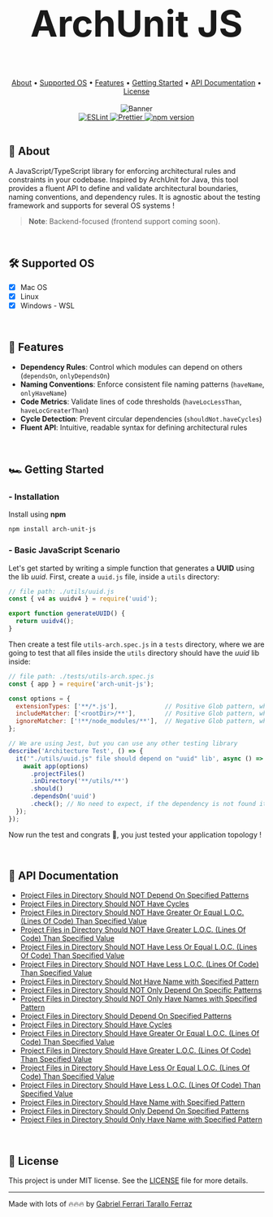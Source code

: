 <div align="center">
  <h1 style="font-size:4.5rem;"> ArchUnit JS</h1>
</div>

<br/>

<div align="center">
  <a href="#page_facing_up-about">About</a> •
  <a href="#hammer_and_wrench-supported-os">Supported OS</a> • 
  <a href="#ledger-features">Features</a> •
  <a href="#racing_car-getting-started">Getting Started</a> •
  <a href="#notebook-api-documentation">API Documentation</a> •
  <a href="#memo-license">License</a>
</div>

<br/>

<div align="center">
  <img src="https://github.com/gftf2011/clean-node-todolist/blob/main/.github/images/background.png" alt="Banner" style="max-width: 100%; height: auto;" />
</div>

<div align="center">
  <a href="https://eslint.org/">
    <img src="https://img.shields.io/badge/ESLint-configured-blue?logo=eslint" alt="ESLint" />
  </a>
  <a href="https://prettier.io/">
    <img src="https://img.shields.io/badge/Prettier-configured-ff69b4?logo=prettier" alt="Prettier" />
  </a>
  <a href="https://www.npmjs.com/package/arch-unit-js">
    <img src="https://img.shields.io/npm/v/arch-unit-js.svg" alt="npm version" />
  </a>
</div>

<br/>

## :page_facing_up: About

A JavaScript/TypeScript library for enforcing architectural rules and constraints in your codebase. Inspired by ArchUnit for Java, this tool provides a fluent API to define and validate architectural boundaries, naming conventions, and dependency rules. It is agnostic about the testing framework and supports for several OS systems !

> **Note**: Backend-focused (frontend support coming soon).

<br/>

## :hammer_and_wrench: Supported OS

- [x] Mac OS
- [x] Linux
- [x] Windows - WSL

<br/>

## :ledger: Features

- **Dependency Rules**: Control which modules can depend on others (`dependsOn`, `onlyDependsOn`)
- **Naming Conventions**: Enforce consistent file naming patterns (`haveName`, `onlyHaveName`)
- **Code Metrics**: Validate lines of code thresholds (`haveLocLessThan`, `haveLocGreaterThan`)
- **Cycle Detection**: Prevent circular dependencies (`shouldNot.haveCycles`)
- **Fluent API**: Intuitive, readable syntax for defining architectural rules

<br/>

## :racing_car: Getting Started

### - Installation

Install using __npm__
```bash
npm install arch-unit-js
```
### - Basic JavaScript Scenario

Let's get started by writing a simple function that generates a __UUID__ using the lib _uuid_. First, create a `uuid.js` file, inside a `utils` directory:
```javascript
// file path: ./utils/uuid.js
const { v4 as uuidv4 } = require('uuid');

export function generateUUID() {
  return uuidv4();
}
```
Then create a test file `utils-arch.spec.js` in a `tests` directory, where we are going to test that all files inside the `utils` directory should have the _uuid_ lib inside:
```javascript
// file path: ./tests/utils-arch.spec.js
const { app } = require('arch-unit-js');

const options = {
  extensionTypes: ['**/*.js'],             // Positive Glob pattern, where you specify all extension types your application has
  includeMatcher: ['<rootDir>/**'],        // Positive Glob pattern, where you specify all files and directories based on the project <rootDir>
  ignoreMatcher: ['!**/node_modules/**'],  // Negative Glob pattern, where you specify all files and directories you do NOT want to check
};

// We are using Jest, but you can use any other testing library
describe('Architecture Test', () => {
  it('"./utils/uuid.js" file should depend on "uuid" lib', async () => {
    await app(options)
      .projectFiles()
      .inDirectory('**/utils/**')
      .should()
      .dependsOn('uuid')
      .check(); // No need to expect, if the dependency is not found it throws an error
  });
});
```
Now run the test and congrats 🥳, you just tested your application topology !

<br/>

## :notebook: API Documentation

- [Project Files in Directory Should NOT Depend On Specified Patterns](https://github.com/gftf2011/arch-unit-js/blob/main/business/projectFiles_inDirectory_shouldNot_dependsOn_check.md)
- [Project Files in Directory Should NOT Have Cycles](https://github.com/gftf2011/arch-unit-js/blob/main/business/projectFiles_inDirectory_shouldNot_haveCycles_check.md)
- [Project Files in Directory Should NOT Have Greater Or Equal L.O.C. (Lines Of Code) Than Specified Value](https://github.com/gftf2011/arch-unit-js/blob/main/business/projectFiles_inDirectory_shouldNot_haveLocGreaterOrEqualThan_check.md)
- [Project Files in Directory Should NOT Have Greater L.O.C. (Lines Of Code) Than Specified Value](https://github.com/gftf2011/arch-unit-js/blob/main/business/projectFiles_inDirectory_shouldNot_haveLocGreaterThan_check.md)
- [Project Files in Directory Should NOT Have Less Or Equal L.O.C. (Lines Of Code) Than Specified Value](https://github.com/gftf2011/arch-unit-js/blob/main/business/projectFiles_inDirectory_shouldNot_haveLocLessOrEqualThan_check.md)
- [Project Files in Directory Should NOT Have Less L.O.C. (Lines Of Code) Than Specified Value](https://github.com/gftf2011/arch-unit-js/blob/main/business/projectFiles_inDirectory_shouldNot_haveLocLessThan_check.md)
- [Project Files in Directory Should Not Have Name with Specified Pattern](https://github.com/gftf2011/arch-unit-js/blob/main/business/projectFiles_inDirectory_shouldNot_haveName_check.md)
- [Project Files in Directory Should NOT Only Depend On Specific Patterns](https://github.com/gftf2011/arch-unit-js/blob/main/business/projectFiles_inDirectory_shouldNot_onlyDependsOn_check.md)
- [Project Files in Directory Should NOT Only Have Names with Specified Pattern](https://github.com/gftf2011/arch-unit-js/blob/main/business/projectFiles_inDirectory_shouldNot_onlyHaveName_check.md)
- [Project Files in Directory Should Depend On Specified Patterns](https://github.com/gftf2011/arch-unit-js/blob/main/business/projectFiles_inDirectory_should_dependsOn_check.md)
- [Project Files in Directory Should Have Cycles](https://github.com/gftf2011/arch-unit-js/blob/main/business/projectFiles_inDirectory_should_haveCycles_check.md)
- [Project Files in Directory Should Have Greater Or Equal L.O.C. (Lines Of Code) Than Specified Value](https://github.com/gftf2011/arch-unit-js/blob/main/business/projectFiles_inDirectory_should_haveLocGreaterOrEqualThan_check.md)
- [Project Files in Directory Should Have Greater L.O.C. (Lines Of Code) Than Specified Value](https://github.com/gftf2011/arch-unit-js/blob/main/business/projectFiles_inDirectory_should_haveLocGreaterThan_check.md)
- [Project Files in Directory Should Have Less Or Equal L.O.C. (Lines Of Code) Than Specified Value](https://github.com/gftf2011/arch-unit-js/blob/main/business/projectFiles_inDirectory_should_haveLocLessOrEqualThan_check.md)
- [Project Files in Directory Should Have Less L.O.C. (Lines Of Code) Than Specified Value](https://github.com/gftf2011/arch-unit-js/blob/main/business/projectFiles_inDirectory_should_haveLocLessThan_check.md)
- [Project Files in Directory Should Have Name with Specified Pattern](https://github.com/gftf2011/arch-unit-js/blob/main/business/projectFiles_inDirectory_should_haveName_check.md)
- [Project Files in Directory Should Only Depend On Specified Patterns](https://github.com/gftf2011/arch-unit-js/blob/main/business/projectFiles_inDirectory_should_onlyDependsOn_check.md)
- [Project Files in Directory Should Only Have Name with Specified Pattern](https://github.com/gftf2011/arch-unit-js/blob/main/business/projectFiles_inDirectory_should_onlyHaveName_check.md)

<br/>

## :memo: License

This project is under MIT license. See the [LICENSE](https://github.com/gftf2011/arch-unit-js/blob/main/LICENSE) file for more details.

---

Made with lots of 🔥🔥🔥 by [Gabriel Ferrari Tarallo Ferraz](https://www.linkedin.com/in/gabriel-ferrari-tarallo-ferraz/)

